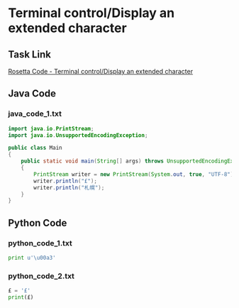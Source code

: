 # Terminal control/Display an extended character

## Task Link
[Rosetta Code - Terminal control/Display an extended character](https://rosettacode.org/wiki/Terminal_control/Display_an_extended_character)

## Java Code
### java_code_1.txt
```java
import java.io.PrintStream;
import java.io.UnsupportedEncodingException;

public class Main
{
    public static void main(String[] args) throws UnsupportedEncodingException
    {
        PrintStream writer = new PrintStream(System.out, true, "UTF-8");
        writer.println("£");
        writer.println("札幌");
    }
}

```

## Python Code
### python_code_1.txt
```python
print u'\u00a3'

```

### python_code_2.txt
```python
£ = '£'
print(£)

```

